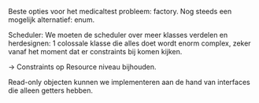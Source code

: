 Beste opties voor het medicaltest probleem: factory.
Nog steeds een mogelijk alternatief: enum.


Scheduler: We moeten de scheduler over meer klasses verdelen en herdesignen: 1 colossale klasse die alles doet wordt enorm complex, zeker vanaf het moment dat er constraints bij komen kijken.

-> Constraints op Resource niveau bijhouden.


Read-only objecten kunnen we implementeren aan de hand van interfaces die alleen getters hebben.